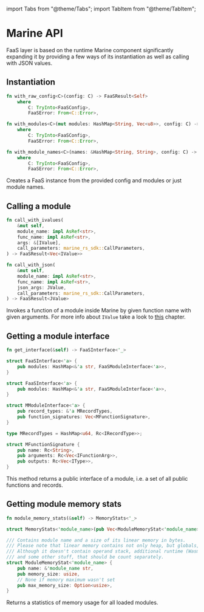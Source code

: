import Tabs from "@theme/Tabs";
import TabItem from "@theme/TabItem";

# Marine API

FaaS layer is based on the runtime Marine component significantly expanding it by providing a few ways of its instantiation as well as calling with JSON values.

## Instantiation

<Tabs>
<TabItem value="with_raw_config" label="with_raw_config" default>

```rust
fn with_raw_config<C>(config: C) -> FaaSResult<Self>
    where
        C: TryInto<FaaSConfig>,
        FaaSError: From<C::Error>,
```

</TabItem>
<TabItem value="with_modules" label="with_modules" default>

```rust
fn with_modules<C>(mut modules: HashMap<String, Vec<u8>>, config: C) -> FaaSResult<Self>
    where
        C: TryInto<FaaSConfig>,
        FaaSError: From<C::Error>,
```

</TabItem>
<TabItem value="with_module_names" label="with_module_names" default>

```rust
fn with_module_names<C>(names: &HashMap<String, String>, config: C) -> FaaSResult<Self>
    where
        C: TryInto<FaaSConfig>,
        FaaSError: From<C::Error>,
```

</TabItem>
</Tabs>

Creates a FaaS instance from the provided config and modules or just module names.

## Calling a module

<!-- cSpell:ignore ivalues -->

<Tabs>
<TabItem value="call_with_ivalues" label="call_with_ivalues" default>

```rust
fn call_with_ivalues(
    &mut self,
    module_name: impl AsRef<str>,
    func_name: impl AsRef<str>,
    args: &[IValue],
    call_parameters: marine_rs_sdk::CallParameters,
) -> FaaSResult<Vec<IValue>>
```

</TabItem>
<TabItem value="call_with_json" label="call_with_json" default>

```rust
fn call_with_json(
    &mut self,
    module_name: impl AsRef<str>,
    func_name: impl AsRef<str>,
    json_args: JValue,
    call_parameters: marine_rs_sdk::CallParameters,
) -> FaaSResult<JValue>
```

</TabItem>
</Tabs>

Invokes a function of a module inside Marine by given function name with given arguments. For more info about `IValue` take a look to [this](./../i-value-and-i-type.md) chapter.

## Getting a module interface

<Tabs>
<TabItem value="get_interface" label="get_interface" default>

```rust
fn get_interface(&self) -> FaaSInterface<'_>
```

</TabItem>
<TabItem value="FaaSInterface" label="FaaSInterface" default>

```rust
struct FaaSInterface<'a> {
    pub modules: HashMap<&'a str, FaaSModuleInterface<'a>>,
}

struct FaaSInterface<'a> {
    pub modules: HashMap<&'a str, FaaSModuleInterface<'a>>,
}

struct MModuleInterface<'a> {
    pub record_types: &'a MRecordTypes,
    pub function_signatures: Vec<MFunctionSignature>,
}

type MRecordTypes = HashMap<u64, Rc<IRecordType>>;

struct MFunctionSignature {
    pub name: Rc<String>,
    pub arguments: Rc<Vec<IFunctionArg>>,
    pub outputs: Rc<Vec<IType>>,
}
```

</TabItem>
</Tabs>

This method returns a public interface of a module, i.e. a set of all public functions and records.

## Getting module memory stats

<Tabs>
<TabItem value="module_memory_stats" label="module_memory_stats" default>

```rust
fn module_memory_stats(&self) -> MemoryStats<'_>
```

</TabItem>
<TabItem value="MemoryStats" label="MemoryStats" default>

```rust
struct MemoryStats<'module_name>(pub Vec<ModuleMemoryStat<'module_name>>);

/// Contains module name and a size of its linear memory in bytes.
/// Please note that linear memory contains not only heap, but globals, shadow stack and so on.
/// Although it doesn't contain operand stack, additional runtime (Wasmtime) structures,
/// and some other stuff, that should be count separately.
struct ModuleMemoryStat<'module_name> {
    pub name: &'module_name str,
    pub memory_size: usize,
    // None if memory maximum wasn't set
    pub max_memory_size: Option<usize>,
}
```

</TabItem>
</Tabs>

Returns a statistics of memory usage for all loaded modules.
